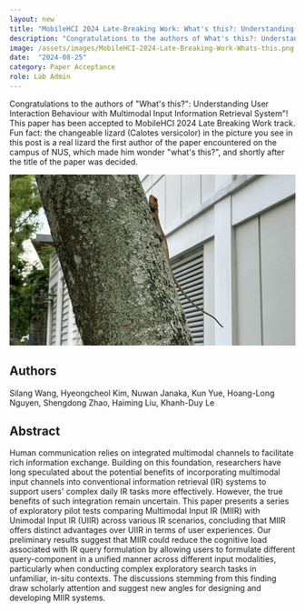 ```yaml
---
layout: new
title: "MobileHCI 2024 Late-Breaking Work: What's this?: Understanding User Interaction Behaviour with Multimodal Input Information Retrieval System"
description: "Congratulations to the authors of What's this?: Understanding User Interaction Behaviour with Multimodal Input Information Retrieval System"
image: /assets/images/MobileHCI-2024-Late-Breaking-Work-Whats-this.png
date:  "2024-08-25"
category: Paper Acceptance
role: Lab Admin
---
```


Congratulations to the authors of "What's this?": Understanding User Interaction Behaviour with Multimodal Input Information Retrieval System"! This paper has been accepted to MobileHCI 2024 Late Breaking Work track. Fun fact: the changeable lizard (Calotes versicolor) in the picture you see in this post is a real lizard the first author of the paper encountered on the campus of NUS, which made him wonder "what's this?", and shortly after the title of the paper was decided.

![-](/assets/images/MobileHCI-2024-Late-Breaking-Work-Whats-this.png "-")


## Authors

Silang Wang, Hyeongcheol Kim, Nuwan Janaka, Kun Yue, Hoang-Long Nguyen, Shengdong Zhao, Haiming Liu, Khanh-Duy Le


## Abstract

Human communication relies on integrated multimodal channels to facilitate rich information exchange. Building on this foundation, researchers have long speculated about the potential benefits of incorporating multimodal input channels into conventional information retrieval (IR) systems to support users' complex daily IR tasks more effectively. However, the true benefits of such integration remain uncertain. This paper presents a series of exploratory pilot tests comparing Multimodal Input IR (MIIR) with Unimodal Input IR (UIIR) across various IR scenarios, concluding that MIIR offers distinct advantages over UIIR in terms of user experiences. Our preliminary results suggest that MIIR could reduce the cognitive load associated with IR query formulation by allowing users to formulate different query-component in a unified manner across different input modalities, particularly when conducting complex exploratory search tasks in unfamiliar, in-situ contexts. The discussions stemming from this finding draw scholarly attention and suggest new angles for designing and developing MIIR systems.

